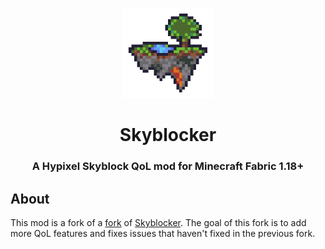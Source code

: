 

<p align="center">
   <a href="https://github.com/null2264/Skyblocker"><img src="/logo.png" alt="Skyblocker" width="144"/></a>
</p align="center">

<h1 align="center">Skyblocker</h1>

<h3 align="center">A Hypixel Skyblock QoL mod for Minecraft Fabric 1.18+</h3>

## About

This mod is a fork of a [fork](https://github.com/LifeIsAParadox/Skyblocker) of
[Skyblocker](https://github.com/Kraineff/Skyblocker). The goal of this
fork is to add more QoL features and fixes issues that haven't fixed in the
previous fork.
